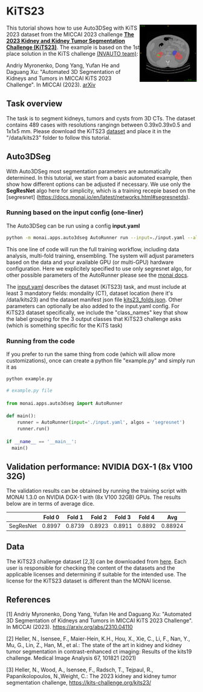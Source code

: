 
# KiTS23 

<img align="right" src="./kits23_example.png" width=30%>

This tutorial shows how to use Auto3DSeg with KiTS 2023 dataset from the MICCAI 2023 challenge **[The 2023 Kidney and Kidney Tumor Segmentation Challenge (KiTS23)](https://kits-challenge.org/kits23/)**. 
The example is based on the 1st place solution in the KiTS challenge [(NVAUTO team)](https://kits-challenge.org/kits23/#kits23-official-results):

Andriy Myronenko, Dong Yang, Yufan He and Daguang Xu: "Automated 3D Segmentation of Kidneys and Tumors in MICCAI KiTS 2023 Challenge". In MICCAI (2023). [arXiv](https://arxiv.org/abs/2310.04110)


## Task overview

The task is to segment kidneys, tumors and cysts from 3D CTs. The dataset contains 489 cases with resolutions rangingn between 0.39x0.39x0.5 and 1x1x5 mm. 
Please download the KiTS23 [dataset](https://kits-challenge.org/kits23/#) and place it in the "/data/kits23" folder to follow this tutorial. 

## Auto3DSeg

With Auto3DSeg most segmentation parameters are automatically determined.  In this tutorial, we start from a basic automated example, then show how different options can be adjusted if necessary.  We use only the  **SegResNet** algo here for simplicity, which is a training recepie based on the [segresnet] (https://docs.monai.io/en/latest/networks.html#segresnetds). 


### Running based on the input config (one-liner)

The Auto3DSeg can be run using a config **input.yaml**

```bash
python -m monai.apps.auto3dseg AutoRunner run --input=./input.yaml --algos=segresnet
```

This one line of code will run the full training workflow, including data analysis, multi-fold training, ensembling. The system will adjust parameters based on the data and your available GPU (or multi-GPU) hardware configuration. 
Here we explicitely specified to use only segresnet algo, for other possible parameters of the AutoRunner please see the [monai docs](https://github.com/Project-MONAI/MONAI/blob/main/monai/apps/auto3dseg/auto_runner.py). 

The [input.yaml](./input.yaml) describes the dataset (KiTS23) task, and must include at least 3 mandatory fields: mondality (CT), dataset location (here it's /data/kits23) and the dataset manifest json file [kits23_folds.json](./kits23_folds.json).
Other parameters can optionally be also added to the input.yaml config.   For KiTS23 dataset specifically, we include the "class_names" key that show the label grouping for the 3 output classes that KiTS23 challenge asks (which is something specific for the KiTS task)

### Running from the code

If you prefer to run the same thing from code (which will allow more customizations), once can create a python file "example.py" and simply run it as 
```bash
python example.py
```
```python
# example.py file

from monai.apps.auto3dseg import AutoRunner

def main():
    runner = AutoRunner(input='./input.yaml', algos = 'segresnet')
    runner.run()

if __name__ == '__main__':
  main()
```

## Validation performance: NVIDIA DGX-1 (8x V100 32G)

The validation results can be obtained by running the training script with MONAI 1.3.0 on NVIDIA DGX-1 with (8x V100 32GB) GPUs. The results below are in terms of average dice.


| | Fold 0 | Fold 1 | Fold 2 | Fold 3 | Fold 4 | Avg |
|:------:|:------:|:------:|:------:|:------:|:------:|:---:|
| SegResNet | 0.8997 | 0.8739 | 0.8923 |0.8911 | 0.8892 |0.88924 |


## Data

The KiTS23 challenge dataset [2,3] can be downloaded from [here](https://kits-challenge.org/kits23). Each user is responsible for checking the content of the datasets and the applicable licenses and determining if suitable for the intended use. The license for the KiTS23 dataset is different than the MONAI license.


## References
[1] Andriy Myronenko, Dong Yang, Yufan He and Daguang Xu: "Automated 3D Segmentation of Kidneys and Tumors in MICCAI KiTS 2023 Challenge". In MICCAI (2023). https://arxiv.org/abs/2310.04110


[2] Heller, N., Isensee, F., Maier-Hein, K.H., Hou, X., Xie, C., Li, F., Nan, Y., Mu, G., Lin, Z., Han, M., et al.: The state of the art in kidney and kidney tumor segmentation in contrast-enhanced ct imaging: Results of the kits19 challenge. Medical Image Analysis 67, 101821 (2021)

[3] Heller, N., Wood, A., Isensee, F., Radsch, T., Tejpaul, R., Papanikolopoulos, N.,Weight, C.: The 2023 kidney and kidney tumor segmentation challenge, https://kits-challenge.org/kits23/


